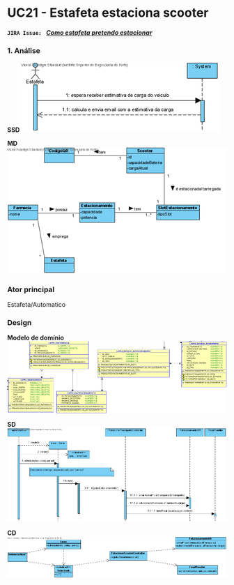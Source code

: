 # UC21 - Estafeta estaciona scooter

#### `JIRA Issue: ` [_Como estafeta pretendo estacionar_](https://jira.dei.isep.ipp.pt/browse/LAP3AP5-256)
### 1. Análise

**SSD**
![SSD_EstacionarTransporte.png](SSD_EstacionarTransporte.png)

**MD**
![MD_EstacionarTransporte.png](MD_EstacionarTransporte.png)

### Ator principal
Estafeta/Automatico

### Design

**Modelo de domínio**
![MER_Estacionamento.png](MER_Estacionamento.png)

**SD**
![SD_EstacionarTransporte.png](SD_EstacionarTransporte.png)

**CD**
![CD_EstacionarTransporte.png](CD_EstacionarTransporte.png)